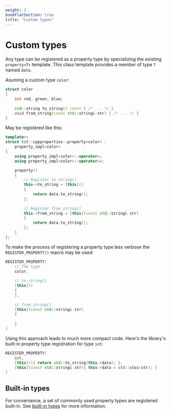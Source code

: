 ```yaml
---
weight: 2
bookFlatSection: true
title: "Custom types"
---
```


# Custom types
Any type can be registered as a property type by specializing the existing `property<T>` template. This class template provides a member of type `T` named `data`.

Asuming a custom type `color`:

```cpp
struct color
{
	int red, green, blue;
	
	std::string to_string() const { /* ... */ }
	void from_string(const std::string& str) { /* ... */ }
}
```

May be registered like this:

```cpp
template<>
struct tct::cppproperties::property<color> :
    property_impl<color>
{
    using property_impl<color>::operator=;
    using property_impl<color>::operator==;

    property()
    {
		// Register to_string()
        this->to_string = [this]()
		{
			return data.to_string();
		};
		
		// Register from_string()
        this->from_string = [this](const std::string& str)
		{
			return data.to_string();
		};
    }
};
```

To make the process of registering a property type less verbose the `REGISTER_PROPERTY()` macro may be used:

```cpp
REGISTER_PROPERTY(
	// The type
	color,
	
	// to_string()
	[this]()
	{
	},
	
	// from_string()
	[this](const std::string& str)
	{
	
	}
)
```

Using this approach leads to much more compact code. Here's the library's built-in property type registration for type `int`:
```cpp
REGISTER_PROPERTY(
    int,
    [this](){ return std::to_string(this->data); },
    [this](const std::string& str){ this->data = std::stoi(str); }
)
```


## Built-in types
For convenience, a set of commonly used property types are registered built-in. See [built-in types](./builtin_types.md) for more information.
